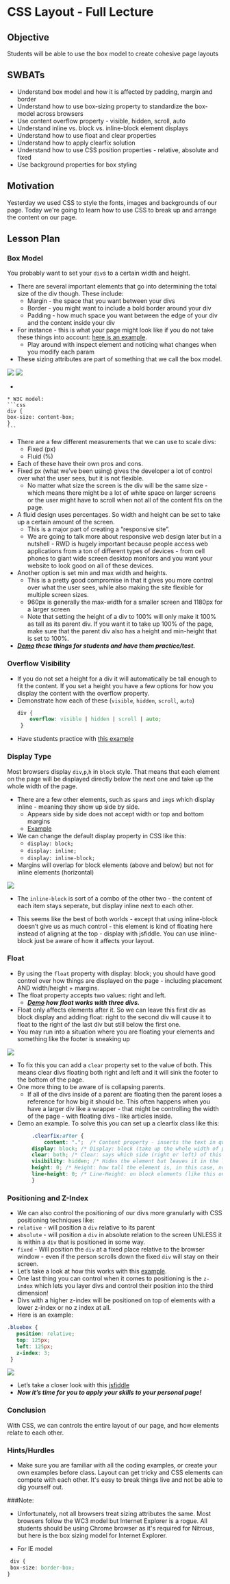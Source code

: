 # CSS Layout - Full Lecture

## Objective

Students will be able to use the box model to create cohesive page layouts

## SWBATs

+ Understand box model and how it is affected by padding, margin and border
+ Understand how to use box-sizing property to standardize the box-model across browsers
+ Use content overflow property - visible, hidden, scroll, auto
+ Understand inline vs. block vs. inline-block element displays
+ Understand how to use float and clear properties
+ Understand how to apply clearfix solution
+ Understand how to use CSS position properties - relative, absolute and fixed
+ Use background properties for box styling


## Motivation

Yesterday we used CSS to style the fonts, images and backgrounds of our page. Today we're going to learn how to use CSS to break up and arrange the content on our page.

## Lesson Plan

### Box Model

 You probably want to set your `div`s to a certain width and height.
+ There are several important elements that go into determining the total size of the div though. These include:
	+ Margin - the space that you want between your divs
	+ Border - you might want to include a bold border around your div
	+ Padding - how much space you want between the edge of your div and the content inside your div
+ For instance - this is what your page might look like if you do not take these things into account: <a href="no-padding.html">here is an example</a>.
  * Play around with inspect element and noticing what changes when you modify each param
+ These sizing attributes are part of something that we call the box model.

<img src="https://s3.amazonaws.com/after-school-assets/box_model.png">
<img src="https://s3.amazonaws.com/after-school-assets/w3c_box_model.png">

+

	* W3C model:
	```css
	div {
	box-size: content-box;
	}
	```
+ There are a few different measurements that we can use to scale divs:
	* Fixed (px)
	* Fluid (%)
+ Each of these have their own pros and cons.
+ Fixed px (what we’ve been using) gives the developer a lot of control over what the user sees, but it is not flexible.
	* No matter what size the screen is the div will be the same size - which means there might be a lot of white space on larger screens or the user might have to scroll when not all of the content fits on the page. 
+ A fluid design uses percentages. So width and height can be set to take up a certain amount of the screen.
	* This is a major part of creating a “responsive site”.
	* We are going to talk more about responsive web design later but in a nutshell - RWD is hugely important because people access web applications from a ton of different types of devices - from cell phones to giant wide screen desktop monitors and you want your website to look good on all of these devices. 
+ Another option is set min and max width and heights.
	+ This is a pretty good compromise in that it gives you more control over what the user sees, while also making the site flexible for multiple screen sizes.
	+ 960px is generally the max-width for a smaller screen and 1180px for a larger screen
	+ Note that setting the height of a div to 100% will only make it 100% as tall as its parent div. If you want it to take up 100% of the page, make sure that the parent div also has a height and min-height that is set to 100%.
+ ***[Demo](height.html) these things for students and have them practice/test.*** 

### Overflow Visibility 

+ If you do not set a height for a div it will automatically be tall enough to fit the content. If you set a height you have a few options for how you display the content with the overflow property.
+ Demonstrate how each of these (`visible`, `hidden`, `scroll`, `auto`) 
	```css
	div {
		overflow: visible | hidden | scroll | auto;
	 }
	```
+ Have students practice with [this example](http://jsfiddle.net/flatiron_school/sFfw5/)

### Display Type

Most browsers display `div`,`p`,`h` in `block` style. That means that each element on the page will be displayed directly below the next one and take up the whole width of the page. 
+ There are a few other elements, such as `span`s and `img`s which display inline - meaning they show up side by side. 
	+ Appears side by side does not accept width or top and bottom margins
	+ [Example](http://jsfiddle.net/flatiron_school/352A6/1/)
+ We can change the default display property in CSS like this: 
	+ `display: block;`
	+ `display: inline;`
	+ `display: inline-block;`
+ Margins will overlap for block elements (above and below) but not for inline elements (horizontal)

<img src="https://s3.amazonaws.com/after-school-assets/display-property.png">

+ The `inline-block` is sort of a combo of the other two - the content of each item stays seperate, but display inline next to each other. 

+ This seems like the best of both worlds - except that using inline-block doesn’t give us as much control - this element is kind of floating here instead of aligning at the top - display with jsfiddle. You can use inline-block just be aware of how it affects your layout.

### Float

+ By using the `float` property with display: block; you should have good control over how things are displayed on the page - including placement AND width/height + margins.
+ The float property accepts two values: right and left.
	+ ***[Demo](https://jsfiddle.net/qjjqv315/) how float works with three divs.***
+ Float only affects elements after it. So we can leave this first div as block display and adding float: right to the second div will cause it to float to the right of the last div but still below the first one.
+ You may run into a situation where you are floating your elements and something like the footer is sneaking up

<img src="https://s3.amazonaws.com/after-school-assets/float-propert.png">

+ To fix this you can add a `clear` property set to the value of both. This means clear divs floating both right and left and it will sink the footer to the bottom of the page.
+ One more thing to be aware of is collapsing parents.
	* If all of the divs inside of a parent are floating then the parent loses a reference for how big it should be. This often happens when you have a larger div like a wrapper - that might be controlling the width of the page - with floating divs - like articles inside. 
+ Demo an example. To solve this you can set up a clearfix class like this:
```css
		.clearfix:after {
			content: ".";  /* Content property - inserts the text in quotes */ 
    	display: block; /* Display: block (take up the whole width of page) */
    	clear: both; /* Clear: says which side (right or left) of this element floating elements are allowed - in this case no elements can float right or left */
    	visibility: hidden; /* Hides the element but leaves it in the layout */
    	height: 0; /* Height: how tall the element is, in this case, not at all */
    	line-height: 0; /* Line-Height: on block elements (like this one), specifies the minimum height of line boxes within the element */
		}
```
### Positioning and Z-Index

+ We can also control the positioning of our divs more granularly with CSS positioning techniques like:
+ `relative` - will position a `div` relative to its parent
+ `absolute` - will position a `div` in absolute relation to the screen UNLESS it is within a `div` that is positioned in some way.
+ `fixed` - Will position the `div` at a fixed place relative to the browser window - even if the person scrolls down the fixed `div` will stay on their screen.
+ Let’s take a look at how this works with this [example](http://jsfiddle.net/flatiron_school/rgyPC/1/).
+ One last thing you can control when it comes to positioning is the `z-index` which lets you layer divs and control their position into the third dimension!
+ Divs with a higher z-index will be positioned on top of elements with a lower z-index or no z index at all.
+ Here is an example:
```css
.bluebox {
   position: relative;
   top: 125px;
   left: 125px;
   z-index: 3;
 }
```
<img src="https://s3.amazonaws.com/after-school-assets/z-index.png">

+ Let’s take a closer look with this [jsfiddle](http://jsfiddle.net/flatiron_school/nWGts/ )
+ ***Now it’s time for you to apply your skills to your personal page!***


### Conclusion 
With CSS, we can controls the entire layout of our page, and how elements relate to each other.

### Hints/Hurdles
+ Make sure you are familiar with all the coding examples, or create your own examples before class. Layout can get tricky and CSS elements can compete with each other. It's easy to break things live and not be able to dig yourself out.


###Note:
+  Unfortunately, not all browsers treat sizing attributes the same. Most browsers follow the WC3 model but Internet Explorer is a rogue. All students should be using Chrome browser as it's required for Nitrous, but here is the box sizing model for Internet Explorer.
  * For IE model
  ```css
   div {
   box-size: border-box;
  }
  ```
